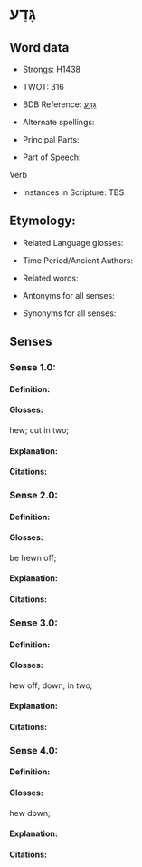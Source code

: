 # גָּדַע

<!-- Status: S2="NeedsEdits" -->
<!-- Lexica used for edits:   -->

## Word data

* Strongs: H1438

* TWOT: 316

* BDB Reference: [גָּדַע](rc://en/bdb/dict/c.ar.aa)

* Alternate spellings:

* Principal Parts:

* Part of Speech:

Verb

* Instances in Scripture: TBS

## Etymology:

* Related Language glosses:

* Time Period/Ancient Authors:

* Related words:

* Antonyms for all senses:

* Synonyms for all senses:

## Senses

### Sense 1.0:

#### Definition:

#### Glosses:

hew; cut in two; 

#### Explanation:

#### Citations:



### Sense 2.0:

#### Definition:

#### Glosses:

be hewn off; 

#### Explanation:

#### Citations:



### Sense 3.0:

#### Definition:

#### Glosses:

hew off; down; in two; 

#### Explanation:

#### Citations:



### Sense 4.0:

#### Definition:

#### Glosses:

hew down; 

#### Explanation:

#### Citations:



